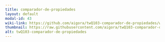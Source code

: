 ```yaml
---
title: comparador-de-propiedades
layout: default
modal-id: 43
wiki-link: https://github.com/aigora/twQ103-comparador-de-propiedades/wiki
thumbnail: https://raw.githubusercontent.com/aigora/twQ103-comparador-de-propiedades/master/logo.png
alt: twQ103-comparador-de-propiedades
---
```

